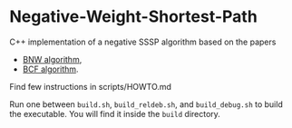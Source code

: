 # Negative-Weight-Shortest-Path

C++ implementation of a negative SSSP algorithm based on the papers
- [BNW algorithm](https://arxiv.org/abs/2203.03456),
- [BCF algorithm](https://arxiv.org/abs/2304.05279).


Find few instructions in scripts/HOWTO.md

Run one between `build.sh`, `build_reldeb.sh`, and `build_debug.sh` to
build the executable. You will find it inside the `build` directory.
